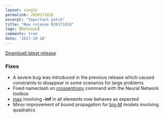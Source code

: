 ```yaml
---
layout: single
permalink: /R20171018
excerpt: "Important patch"
title: "New release R20171018"
tags: [Release]
comments: true
date: '2017-10-18'
---
```


[Download latest release](/download)

### Fixes

* A severe bug was introduced in the previous release which caused constraints to disappear in some scenarios for large problems
* Fixed nameclash on [crossentropy](/command/crossentropy) command with the Neural Network toolbox
* [max](/command/max) involving **-inf** in all elements now behaves as expected
* Minor improvement of bound propagation for [big-M](/tutorial/bigmandconvexhulls) models involving quadratics






